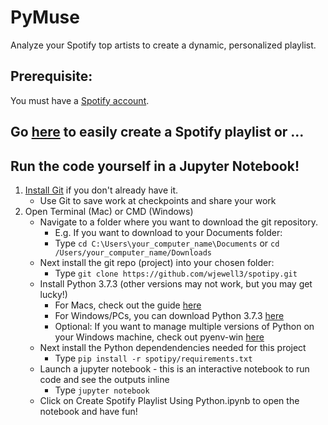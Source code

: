 # PyMuse
Analyze your Spotify top artists to create a dynamic, personalized playlist. 

## Prerequisite: 
You must have a [Spotify account](https://accounts.spotify.com/en/login?continue=https).

## Go [here](https://spotify-playlist-290119.uc.r.appspot.com/) to easily create a Spotify playlist or ...
 
## Run the code yourself in a Jupyter Notebook! 

1. [Install Git](https://git-scm.com/book/en/v2/Getting-Started-Installing-Git) if you don't already have it.
    - Use Git to save work at checkpoints and share your work 
2. Open Terminal (Mac) or CMD (Windows)
    - Navigate to a folder where you want to download the git repository. 
        - E.g. If you want to download to your Documents folder:
        - Type ```cd C:\Users\your_computer_name\Documents``` or ```cd /Users/your_computer_name/Downloads```
    - Next install the git repo (project) into your chosen folder:
        - Type ```git clone https://github.com/wjewell3/spotipy.git```
    - Install Python 3.7.3 (other versions may not work, but you may get lucky!)
        - For Macs, check out the guide [here](https://opensource.com/article/19/5/python-3-default-mac)
        - For Windows/PCs, you can download Python 3.7.3 [here](https://www.python.org/ftp/python/3.7.3/python-3.7.3-amd64-webinstall.exe)
        - Optional: If you want to manage multiple versions of Python on your Windows machine, check out pyenv-win [here](https://github.com/pyenv-win/pyenv-win)
    - Next install the Python dependendencies needed for this project
        - Type ```pip install -r spotipy/requirements.txt```
    - Launch a jupyter notebook - this is an interactive notebook to run code and see the outputs inline
        - Type ```jupyter notebook```
    - Click on Create Spotify Playlist Using Python.ipynb to open the notebook and have fun!
